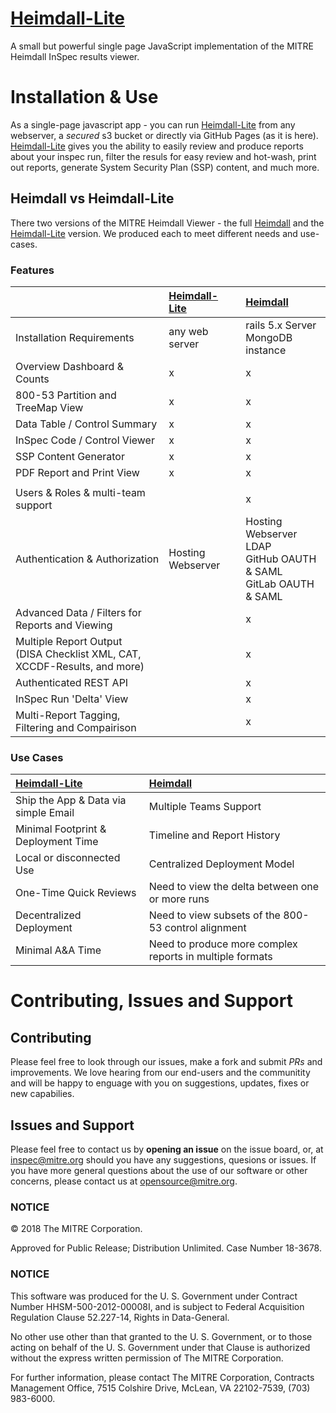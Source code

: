 # [Heimdall-Lite](https://github.com/mitre/inspec/heimdall-lite/)

A small but powerful single page JavaScript implementation of the MITRE Heimdall InSpec results viewer.

# Installation & Use

As a single-page javascript app - you can run [Heimdall-Lite](https://github.com/mitre/inspec/heimdall-lite/) from any webserver, a *secured* s3 bucket or directly via GitHub Pages (as it is here). [Heimdall-Lite](https://github.com/mitre/inspec/heimdall-lite/) gives you the ability to easily review and produce reports about your inspec run, filter the resuls for easy review and hot-wash, print out reports, generate System Security Plan (SSP) content, and much more.  

## Heimdall vs Heimdall-Lite

There two versions of the MITRE Heimdall Viewer - the full [Heimdall](https://github.com/mitre/inspec/heimdall/) and the [Heimdall-Lite](https://github.com/mitre/inspec/heimdall-lite/)  version. We produced each to meet different needs and use-cases.

### Features

|  | [Heimdall-Lite](https://github.com/mitre/inspec/heimdall-lite/) | [Heimdall](https://github.com/mitre/inspec/heimdall/) |
|:--------------------------------------------------------------------------|:--------------|:-------------------------------------|
| Installation Requirements | any web server | rails 5.x Server <br /> MongoDB instance |
| Overview Dashboard & Counts | x | x |
| 800-53 Partition and TreeMap View | x | x |
| Data Table / Control Summary  | x | x |
| InSpec Code / Control Viewer | x | x |
| SSP Content Generator | x | x |
| PDF Report and Print View | x | x |
|  |  |  |
| Users & Roles & multi-team support |  | x |
| Authentication & Authorization | Hosting Webserver | Hosting Webserver<br />LDAP<br />GitHub OAUTH & SAML<br />GitLab OAUTH & SAML |
| Advanced Data / Filters for Reports and Viewing |  | x |
| Multiple Report Output<br />(DISA Checklist XML, CAT, XCCDF-Results, and more) |  | x |
| Authenticated REST API |  | x |
| InSpec Run 'Delta' View |  | x |
| Multi-Report Tagging, Filtering and Compairison |  | x |

### Use Cases

| [Heimdall-Lite](https://github.com/mitre/inspec/heimdall-lite/) | [Heimdall](https://github.com/mitre/inspec/heimdall/) |
|:------------------------------------|:--------------------------------------------------------|
| Ship the App & Data via simple Email | Multiple Teams Support |
| Minimal Footprint & Deployment Time | Timeline and Report History |
| Local or disconnected Use | Centralized Deployment Model  |
| One-Time Quick Reviews | Need to view the delta between one or more runs |
| Decentralized Deployment  | Need to view subsets of the 800-53 control alignment |
| Minimal A&A Time | Need to produce more complex reports in multiple formats |

# Contributing, Issues and Support

## Contributing

Please feel free to look through our issues, make a fork and submit *PRs* and improvements. We love hearing from our end-users and the communitity and will be happy to enguage with you on suggestions, updates, fixes or new capabilies.

## Issues and Support

Please feel free to contact us by **opening an issue** on the issue board, or, at [inspec@mitre.org](mailto:inspec@mitre.org) should you have any suggestions, quesions or issues. If you have more general questions about the use of our software or other concerns, please contact us at [opensource@mitre.org](mailto:opensource@mitre.org).

### NOTICE 

© 2018 The MITRE Corporation.

Approved for Public Release; Distribution Unlimited. Case Number 18-3678.  

### NOTICE

This software was produced for the U. S. Government under Contract Number HHSM-500-2012-00008I, and is subject to Federal Acquisition Regulation Clause 52.227-14, Rights in Data-General.  

No other use other than that granted to the U. S. Government, or to those acting on behalf of the U. S. Government under that Clause is authorized without the express written permission of The MITRE Corporation. 

For further information, please contact The MITRE Corporation, Contracts Management Office, 7515 Colshire Drive, McLean, VA  22102-7539, (703) 983-6000.  
